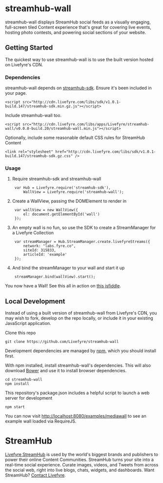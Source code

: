 # streamhub-wall

streamhub-wall displays StreamHub social feeds as a visually engaging, full-screen tiled Content experience that's great for covering live events, hosting photo contests, and powering social sections of your website.

## Getting Started

The quickest way to use streamhub-wall is to use the built version hosted on Livefyre's CDN.

### Dependencies

streamhub-wall depends on [streamhub-sdk](https://github.com/livefyre/streamhub-sdk). Ensure it's been included in your page.

	<script src="http://cdn.livefyre.com/libs/sdk/v1.0.1-build.147/streamhub-sdk.min.gz.js"></script>

Include streamhub-wall too.

	<script src="http://cdn.livefyre.com/libs/apps/Livefyre/streamhub-wall/v0.0.0-build.20/streamhub-wall.min.js"></script>
	
Optionally, include some reasonable default CSS rules for StreamHub Content

    <link rel="stylesheet" href="http://cdn.livefyre.com/libs/sdk/v1.0.1-build.147/streamhub-sdk.gz.css" />

### Usage

1. Require streamhub-sdk and streamhub-wall

        var Hub = Livefyre.require('streamhub-sdk'),
            WallView = Livefyre.require('streamhub-wall');
    
2. Create a WallView, passing the DOMElement to render in

        var wallView = new WallView({
            el: document.getElementById('wall')
        });
    
3. An empty wall is no fun, so use the SDK to create a StreamManager for a Livefyre Collection

        var streamManager = Hub.StreamManager.create.livefyreStreams({
            network: "labs.fyre.co",
            siteId: 315833,
            articleId: 'example'
        });
    
4. And bind the streamManager to your wall and start it up

        streamManager.bind(wallView).start();

You now have a Wall! See this all in action on [this jsfiddle](http://jsfiddle.net/59sT9/).

## Local Development

Instead of using a built version of streamhub-wall from Livefyre's CDN, you may wish to fork, develop on the repo locally, or include it in your existing JavaScript application.

Clone this repo

    git clone https://github.com/Livefyre/streamhub-wall

Development dependencies are managed by [npm](https://github.com/isaacs/npm), which you should install first.

With npm installed, install streamhub-wall's dependencies. This will also download [Bower](https://github.com/bower/bower) and use it to install browser dependencies.

    cd streamhub-wall
    npm install

This repository's package.json includes a helpful script to launch a web server for development

    npm start

You can now visit [http://localhost:8080/examples/mediawall](http://localhost:8080/examples/mediawall) to see an example wall loaded via RequireJS.

# StreamHub

[Livefyre StreamHub](http://www.livefyre.com/streamhub/) is used by the world's biggest brands and publishers to power their online Content Communities. StreamHub turns your site into a real-time social experience. Curate images, videos, and Tweets from across the social web, right into live blogs, chats, widgets, and dashboards. Want StreamHub? [Contact Livefyre](http://www.livefyre.com/contact/).
